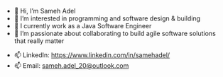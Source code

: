 - 👋 Hi, I’m Sameh Adel
- 👀 I’m interested in programming and software design & building
- 🌱 I currently work as a Java Software Engineer 
- 💞️ I’m passionate about collaborating to build agile software solutions that really matter 
* 📫 LinkedIn: https://www.linkedin.com/in/samehadel/
* 📫 Email: sameh.adel_20@outlook.com

<!---
Samehadel/Samehadel is a ✨ special ✨ repository because its `README.md` (this file) appears on your GitHub profile.
You can click the Preview link to take a look at your changes.
--->
